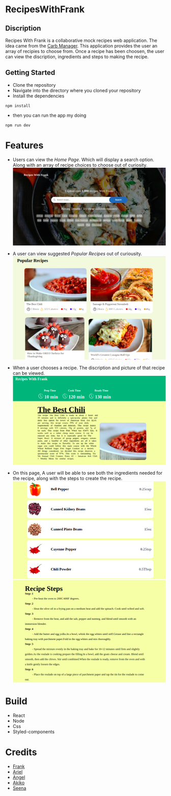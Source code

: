 # RecipesWithFrank

## Discription
Recipes With Frank is a collaborative mock recipes web application. The idea came from the [Carb Manager](https://www.carbmanager.com/recipes). This application provides the user an array of recipies to choose from. Once a recipe has been choosen, the user can view the discription, ingredients and steps to making the recipe.

## Getting Started
- Clone the repository
- Navigate into the directory where you cloned your repository
- Install the dependencies 
```
npm install
```
- then you can run the app my doing 
```
npm run dev
```

# Features
- Users can view the *Home Page*. Which will display a search option. Along with an array of recipe choices to choose out of curiosity.
![Front Page](./client/src/Images-ReadMe/front-page-food.png)

- A user can view suggested *Popular Recipes* out of curiousity.
![Popular Recipes](./client/src/Images-ReadMe/popular.png)

- When a user chooses a recipe. The discription and picture of that recipe can be viewed. 
![View Recipe](./client/src/Images-ReadMe/view-of-recipe.png)

- On this page, A user will be able to see both the ingredients needed for the recipe, along with the steps to create the recipe.
![Popular Recipes](./client/src/Images-ReadMe/view-of-ingredients.png)
![Popular Recipes](./client/src/Images-ReadMe/steps-for-cooking.png)

# Build
- React
- Node
- Css
- Styled-components

# Credits
- [Frank](https://github.com/Frank-5850)
- [Ariel](https://github.com/AriAgress)
- [Angel](https://github.com/angelz510)
- [Akiko](https://github.com/keeks5456)
- [Seena](https://github.com/seenanadimi)